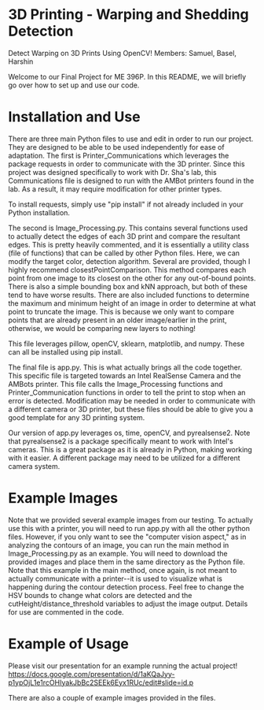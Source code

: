 # 3D Printing - Warping and Shedding Detection
Detect Warping on 3D Prints Using OpenCV!
Members: Samuel, Basel, Harshin

Welcome to our Final Project for ME 396P. In this README, we will briefly go over how to set up and use our code.

# Installation and Use
There are three main Python files to use and edit in order to run our project. They are designed to be able to be used independently for ease of adaptation. The first is Printer_Communications which leverages the package requests in order to communicate with the 3D printer. Since this project was designed specifically to work with Dr. Sha's lab, this Communications file is designed to run with the AMBot printers found in the lab. As a result, it may require modification for other printer types.

To install requests, simply use "pip install" if not already included in your Python installation.

The second is Image_Processing.py. This contains several functions used to actually detect the edges of each 3D print and compare the resultant edges. This is pretty heavily commented, and it is essentially a utility class (file of functions) that can be called by other Python files. Here, we can modify the target color, detection algorithm. Several are provided, though I highly recommend closestPointComparison. This method compares each point from one image to its closest on the other for any out-of-bound points. There is also a simple bounding box and kNN approach, but both of these tend to have worse results. There are also included functions to determine the maximum and minimum height of an image in order to determine at what point to truncate the image. This is because we only want to compare points that are already present in an older image/earlier in the print, otherwise, we would be comparing new layers to nothing!

This file leverages pillow, openCV, sklearn, matplotlib, and numpy. These can all be installed using pip install.

The final file is app.py. This is what actually brings all the code together. This specific file is targeted towards an Intel RealSense Camera and the AMBots printer. This file calls the Image_Processing functions and Printer_Communication functions in order to tell the print to stop when an error is detected. Modification may be needed in order to communicate with a different camera or 3D printer, but these files should be able to give you a good template for any 3D printing system.

Our version of app.py leverages os, time, openCV, and pyrealsense2. Note that pyrealsense2 is a package specifically meant to work with Intel's cameras. This is a great package as it is already in Python, making working with it easier. A different package may need to be utilized for a different camera system.

# Example Images
Note that we provided several example images from our testing. To actually use this with a printer, you will need to run app.py with all the other python files. However, if you only want to see the "computer vision aspect," as in analyzing the contours of an image, you can run the main method in Image_Processing.py as an example. You will need to download the provided images and place them in the same directory as the Python file. Note that this example in the main method, once again, is not meant to actually communicate with a printer--it is used to visualize what is happening during the contour detection process. Feel free to change the HSV bounds to change what colors are detected and the cutHeight/distance_threshold variables to adjust the image output. Details for use are commented in the code. 

# Example of Usage 
Please visit our presentation for an example running the actual project!
https://docs.google.com/presentation/d/1aKQaJyy-p1ypOjL1e1rcOHIyakJbBc2SEEk6Eyx1RUc/edit#slide=id.p

There are also a couple of example images provided in the files.
